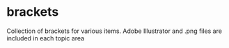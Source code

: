 # brackets
Collection of brackets for various items. Adobe Illustrator and .png files are included in each topic area
